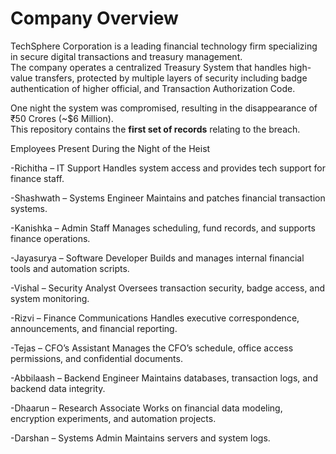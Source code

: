 # Company Overview #
TechSphere Corporation is a leading financial technology firm specializing in secure digital transactions and treasury management.  
The company operates a centralized Treasury System that handles high-value transfers, protected by multiple layers of security including badge authentication of higher official, and Transaction Authorization Code.  

One night the system was compromised, resulting in the disappearance of ₹50 Crores (~$6 Million).  
This repository contains the **first set of records** relating to the breach.  



Employees Present During the Night of the Heist

-Richitha – IT Support
Handles system access and provides tech support for finance staff.

-Shashwath – Systems Engineer
Maintains and patches financial transaction systems.

-Kanishka – Admin Staff
Manages scheduling, fund records, and supports finance operations.

-Jayasurya – Software Developer
Builds and manages internal financial tools and automation scripts.

-Vishal – Security Analyst
Oversees transaction security, badge access, and system monitoring.

-Rizvi – Finance Communications
Handles executive correspondence, announcements, and financial reporting.

-Tejas – CFO’s Assistant
Manages the CFO’s schedule, office access permissions, and confidential documents.

-Abbilaash – Backend Engineer
Maintains databases, transaction logs, and backend data integrity.

-Dhaarun – Research Associate
Works on financial data modeling, encryption experiments, and automation projects.

-Darshan – Systems Admin
Maintains servers and system logs.





